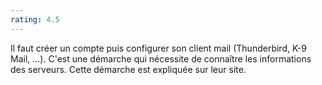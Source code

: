 ```yaml
---
rating: 4.5
---
```

Il faut créer un compte puis configurer son client mail (Thunderbird, K-9 Mail, ...). C'est une démarche qui nécessite de connaître les informations des serveurs. Cette démarche est expliquée sur leur site.